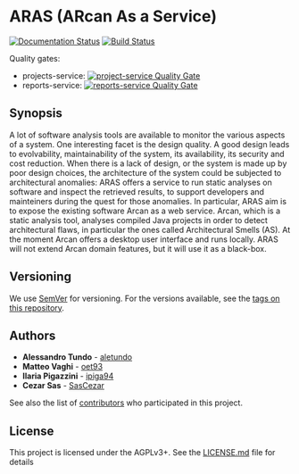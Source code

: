 # ARAS (ARcan As a Service)
[![Documentation Status](https://readthedocs.org/projects/aras/badge/?version=latest)](http://aras.readthedocs.io/en/latest/?badge=latest)
[![Build Status](https://travis-ci.org/aletundo/aras.svg?branch=master)](https://travis-ci.org/aletundo/aras)

Quality gates:
* projects-service: [![project-service Quality Gate](https://sonarcloud.io/api/project_badges/measure?project=it.unimib.disco.aras%3Aprojects-service&metric=alert_status)](https://sonarcloud.io/organizations/aletundo-github/projects)
* reports-service: [![reports-service Quality Gate](https://sonarcloud.io/api/project_badges/measure?project=it.unimib.disco.aras%3Areports-service&metric=alert_status)](https://sonarcloud.io/organizations/aletundo-github/projects)
## Synopsis
A lot of software analysis tools are available to monitor the various aspects of a system. One interesting facet is the design quality. A good design leads to evolvability, maintainability of the system, its availability, its security and cost reduction. When there is a lack of design, or the system is made up by poor design choices, the architecture of the system could be subjected to architectural anomalies: ARAS offers a service to run static analyses on software and inspect the retrieved results, to support developers and mainteiners during the quest for those anomalies.
In particular, ARAS aim is to expose the existing software Arcan as a web service. Arcan, which is a static analysis tool, analyses compiled Java projects in order to detect architectural flaws, in particular the ones called Architectural Smells (AS). At the moment Arcan offers a desktop user interface and runs locally. ARAS will not extend Arcan domain features, but it will use it as a black-box.

## Versioning

We use [SemVer](http://semver.org/) for versioning. For the versions available, see the [tags on this repository](https://github.com/aletundo/aras/tags).

## Authors
* **Alessandro Tundo** - [aletundo](https://github.com/aletundo)
* **Matteo Vaghi** - [oet93](https://github.com/oet93)
* **Ilaria Pigazzini** - [ipiga94](https://github.com/ipiga94)
* **Cezar Sas** - [SasCezar](https://github.com/SasCezar)

See also the list of [contributors](https://github.com/aletundo/aras/contributors) who participated in this project.

## License

This project is licensed under the AGPLv3+. See the [LICENSE.md](LICENSE.md) file for details
